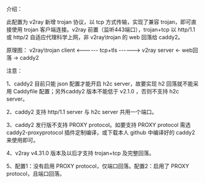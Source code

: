 介绍：

此配置为 v2ray 新增 trojan 协议，以 tcp 方式传输，实现了兼容 trojan，即可直接使用 trojan 客户端连接。v2ray 前置（监听443端口），trojan+tcp 以 http/1.1 或 http/2 自适应代理科学上网，非 v2ray\trojan 的 web 回落给 caddy2。

原理图：
v2ray\trojan client <------ tcp+tls ------> v2ray server <- web回落 -> caddy2

注意：

1、caddy2 目前只能 json 配置才能开启 h2c server，故要实现 h2 回落就不能采用 Caddyfile 配置；另外caddy2 版本不能低于 v2.1.0 ，否则不支持 h2c server。

2、caddy2 支持 http/1.1 server 与 h2c server 共用一个端口。

3、caddy2 发行版不支持 PROXY protocol。如要支持 PROXY protocol 需选 caddy2-proxyprotocol 插件定制编译，或下载本人 github 中编译好的 caddy2 来使用即可。

4、v2ray v4.31.0 版本及以后才支持 trojan+tcp 及完整回落。 

5、配置1：没有启用 PROXY protocol，仅端口回落。配置2：启用了 PROXY protocol，且端口回落。

